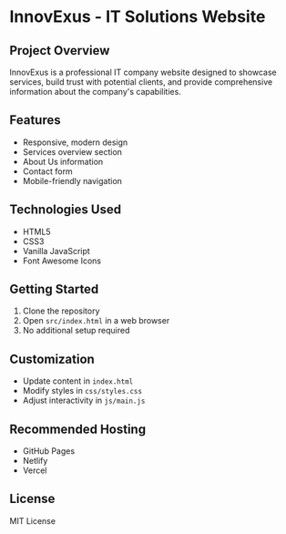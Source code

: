 # InnovExus - IT Solutions Website

## Project Overview
InnovExus is a professional IT company website designed to showcase services, build trust with potential clients, and provide comprehensive information about the company's capabilities.

## Features
- Responsive, modern design
- Services overview section
- About Us information
- Contact form
- Mobile-friendly navigation

## Technologies Used
- HTML5
- CSS3
- Vanilla JavaScript
- Font Awesome Icons

## Getting Started
1. Clone the repository
2. Open `src/index.html` in a web browser
3. No additional setup required

## Customization
- Update content in `index.html`
- Modify styles in `css/styles.css`
- Adjust interactivity in `js/main.js`

## Recommended Hosting
- GitHub Pages
- Netlify
- Vercel

## License
MIT License